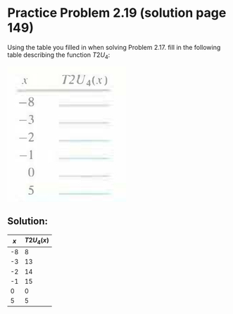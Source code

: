 # Practice Problem 2.19 (solution page 149)
Using the table you filled in when solving Problem 2.17. fill in the following table describing the function $T2U_4$:

![](images/2.19.jpg)

## Solution:

|$x$|$T2U_4(x)$|
|-|-|
|-8|8|
|-3|13|
|-2|14|
|-1|15|
|0|0|
|5|5|